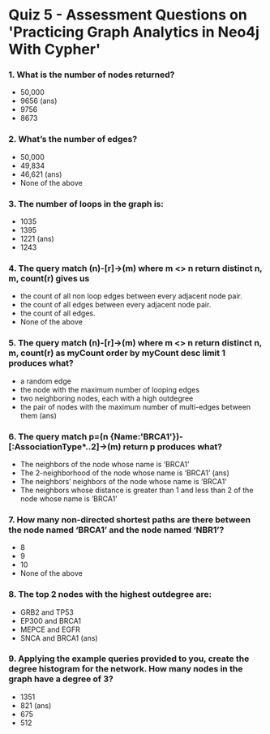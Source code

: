 # Quiz 5 - Assessment Questions on 'Practicing Graph Analytics in Neo4j With Cypher'

### 1. What is the number of nodes returned?

- 50,000
- 9656 (ans)
- 9756
- 8673

### 2. What’s the number of edges?

- 50,000
- 49,834
- 46,621 (ans)
- None of the above

### 3. The number of loops in the graph is:

- 1035
- 1395
- 1221 (ans)
- 1243

### 4. The query match (n)-[r]->(m) where m <> n return distinct n, m, count(r) gives us

- the count of all non loop edges between every adjacent node pair.
- the count of all edges between every adjacent node pair.
- the count of all edges.
- None of the above

### 5. The query match (n)-[r]->(m) where m <> n return distinct n, m, count(r) as myCount order by myCount desc limit 1 produces what?

- a random edge
- the node with the maximum number of looping edges
- two neighboring nodes, each with a high outdegree
- the pair of nodes with the maximum number of multi-edges between them (ans)

### 6. The query match p=(n {Name:'BRCA1'})-[:AssociationType*..2]->(m) return p produces what?

- The neighbors of the node whose name is ‘BRCA1’
- The 2-neighborhood of the node whose name is ‘BRCA1’ (ans)
- The neighbors’ neighbors of the node whose name is ‘BRCA1’
- The neighbors whose distance is greater than 1 and less than 2 of the node whose name is ‘BRCA1’

### 7. How many non-directed shortest paths are there between the node named ‘BRCA1’ and the node named ‘NBR1’?

- 8
- 9
- 10
- None of the above

### 8. The top 2 nodes with the highest outdegree are:

- GRB2 and TP53
- EP300 and BRCA1
- MEPCE and EGFR
- SNCA and BRCA1 (ans)

### 9. Applying the example queries provided to you, create the degree histogram for the network. How many nodes in the graph have a degree of 3?

- 1351
- 821 (ans)
- 675
- 512
